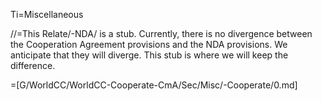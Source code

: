Ti=Miscellaneous

//=This Relate/-NDA/ is a stub.  Currently, there is no divergence between the Cooperation Agreement provisions and the NDA provisions.  We anticipate that they will diverge.  This stub is where we will keep the difference.

=[G/WorldCC/WorldCC-Cooperate-CmA/Sec/Misc/-Cooperate/0.md]
